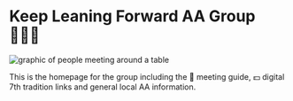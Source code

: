 # Keep Leaning Forward AA Group :people_holding_hands:

![graphic of people meeting around a table](https://github.com/sieis/keepleaningforward.github.io/blob/master/public/images/group.svg)

This is the homepage for the group including the :blue_book: meeting guide, :dollar: digital 7th tradition links and general local AA information.
